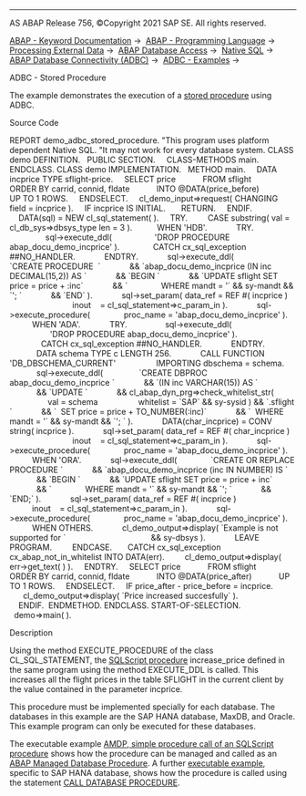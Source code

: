   

* * *

AS ABAP Release 756, ©Copyright 2021 SAP SE. All rights reserved.

[ABAP - Keyword Documentation](javascript:call_link\('abenabap.htm'\)) →  [ABAP - Programming Language](javascript:call_link\('abenabap_reference.htm'\)) →  [Processing External Data](javascript:call_link\('abenabap_language_external_data.htm'\)) →  [ABAP Database Access](javascript:call_link\('abendb_access.htm'\)) →  [Native SQL](javascript:call_link\('abennative_sql.htm'\)) →  [ABAP Database Connectivity (ADBC)](javascript:call_link\('abenadbc.htm'\)) →  [ADBC - Examples](javascript:call_link\('abenadbc_abexas.htm'\)) → 

ADBC - Stored Procedure

The example demonstrates the execution of a [stored procedure](javascript:call_link\('abenadbc_procedure.htm'\)) using ADBC.

Source Code

REPORT demo\_adbc\_stored\_procedure.
"This program uses platform dependent Native SQL.
"It may not work for every database system.
CLASS demo DEFINITION.
  PUBLIC SECTION.
    CLASS-METHODS main.
ENDCLASS.
CLASS demo IMPLEMENTATION.
  METHOD main.
    DATA incprice TYPE sflight-price.
    SELECT price
           FROM sflight
           ORDER BY carrid, connid, fldate
           INTO @DATA(price\_before)
           UP TO 1 ROWS.
    ENDSELECT.
    cl\_demo\_input=>request( CHANGING field = incprice ).
    IF incprice IS INITIAL.
      RETURN.
    ENDIF.
    DATA(sql) = NEW cl\_sql\_statement( ).
    TRY.
        CASE substring( val = cl\_db\_sys=>dbsys\_type len = 3 ).
          WHEN 'HDB'.
            TRY.
                sql->execute\_ddl(
                  'DROP PROCEDURE abap\_docu\_demo\_incprice' ).
              CATCH cx\_sql\_exception ##NO\_HANDLER.
            ENDTRY.
            sql->execute\_ddl(
               \`CREATE PROCEDURE  \`
            && \`abap\_docu\_demo\_incprice (IN inc DECIMAL(15,2)) AS \`
            && \`BEGIN \`
            && \`UPDATE sflight SET price = price + :inc\`
            && \`               WHERE mandt = '\` && sy-mandt && \`'; \`
            && \`END\` ).
            sql->set\_param( data\_ref = REF #( incprice )
                            inout    = cl\_sql\_statement=>c\_param\_in ).
            sql->execute\_procedure(
              proc\_name = 'abap\_docu\_demo\_incprice' ).
          WHEN 'ADA'.
            TRY.
                sql->execute\_ddl(
                  'DROP PROCEDURE abap\_docu\_demo\_incprice' ).
              CATCH cx\_sql\_exception ##NO\_HANDLER.
            ENDTRY.
            DATA schema TYPE c LENGTH 256.
            CALL FUNCTION 'DB\_DBSCHEMA\_CURRENT'
                 IMPORTING dbschema = schema.
            sql->execute\_ddl(
               \`CREATE DBPROC abap\_docu\_demo\_incprice \`
            && \`(IN inc VARCHAR(15)) AS \`
            && \`UPDATE \`
            && cl\_abap\_dyn\_prg=>check\_whitelist\_str(
                 val = schema
                 whitelist = \`SAP\` && sy-sysid ) && \`.sflight \`
            && \`  SET price = price + TO\_NUMBER(:inc)\`
            && \`  WHERE mandt = '\` && sy-mandt && \`'; \` ).
            DATA(char\_incprice) = CONV string( incprice ).
            sql->set\_param( data\_ref = REF #( char\_incprice )
                            inout    = cl\_sql\_statement=>c\_param\_in ).
            sql->execute\_procedure(
              proc\_name = 'abap\_docu\_demo\_incprice' ).
          WHEN 'ORA'.
            sql->execute\_ddl(
              \`CREATE OR REPLACE PROCEDURE \`
            && \`abap\_docu\_demo\_incprice (inc IN NUMBER) IS \`
            && \`BEGIN \`
            && \`UPDATE sflight SET price = price + inc\`
            && \`               WHERE mandt = '\` && sy-mandt && \`'; \`
            && \`END;\` ).
            sql->set\_param( data\_ref = REF #( incprice )
                            inout    = cl\_sql\_statement=>c\_param\_in ).
            sql->execute\_procedure(
              proc\_name = 'abap\_docu\_demo\_incprice' ).
          WHEN OTHERS.
            cl\_demo\_output=>display( \`Example is not supported for \`
                                     && sy-dbsys ).
            LEAVE PROGRAM.
        ENDCASE.
      CATCH cx\_sql\_exception cx\_abap\_not\_in\_whitelist INTO DATA(err).
        cl\_demo\_output=>display( err->get\_text( ) ).
    ENDTRY.
    SELECT price
           FROM sflight
           ORDER BY carrid, connid, fldate
           INTO @DATA(price\_after)
           UP TO 1 ROWS.
    ENDSELECT.
    IF price\_after - price\_before = incprice.
      cl\_demo\_output=>display( \`Price increased succesfully\` ).
    ENDIF.  ENDMETHOD.
ENDCLASS.
START-OF-SELECTION.
  demo=>main( ).

Description

Using the method EXECUTE\_PROCEDURE of the class CL\_SQL\_STATEMENT, the [SQLScript procedure](javascript:call_link\('abensql_script_procedure_glosry.htm'\) "Glossary Entry") increase\_price defined in the same program using the method EXECUTE\_DDL is called. This increases all the flight prices in the table SFLIGHT in the current client by the value contained in the parameter incprice.

This procedure must be implemented specially for each database. The databases in this example are the SAP HANA database, MaxDB, and Oracle. This example program can only be executed for these databases.

The executable example [AMDP, simple procedure call of an SQLScript procedure](javascript:call_link\('abenamdp_abexa.htm'\)) shows how the procedure can be managed and called as an [ABAP Managed Database Procedure](javascript:call_link\('abenamdp.htm'\)). A further [executable example](javascript:call_link\('abencall_db_procedure_abexa.htm'\)), specific to SAP HANA database, shows how the procedure is called using the statement [CALL DATABASE PROCEDURE](javascript:call_link\('abapcall_database_procedure.htm'\)).